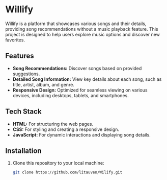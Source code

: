 # Willify  

Willify is a platform that showcases various songs and their details, providing song recommendations without a music playback feature. This project is designed to help users explore music options and discover new favorites.  

## Features  
- **Song Recommendations:** Discover songs based on provided suggestions.  
- **Detailed Song Information:** View key details about each song, such as title, artist, album, and genre.  
- **Responsive Design:** Optimized for seamless viewing on various devices, including desktops, tablets, and smartphones.  

## Tech Stack  
- **HTML:** For structuring the web pages.  
- **CSS:** For styling and creating a responsive design.  
- **JavaScript:** For dynamic interactions and displaying song details.  

## Installation  
1. Clone this repository to your local machine:  
   ```bash  
   git clone https://github.com/litauven/Wilify.git
